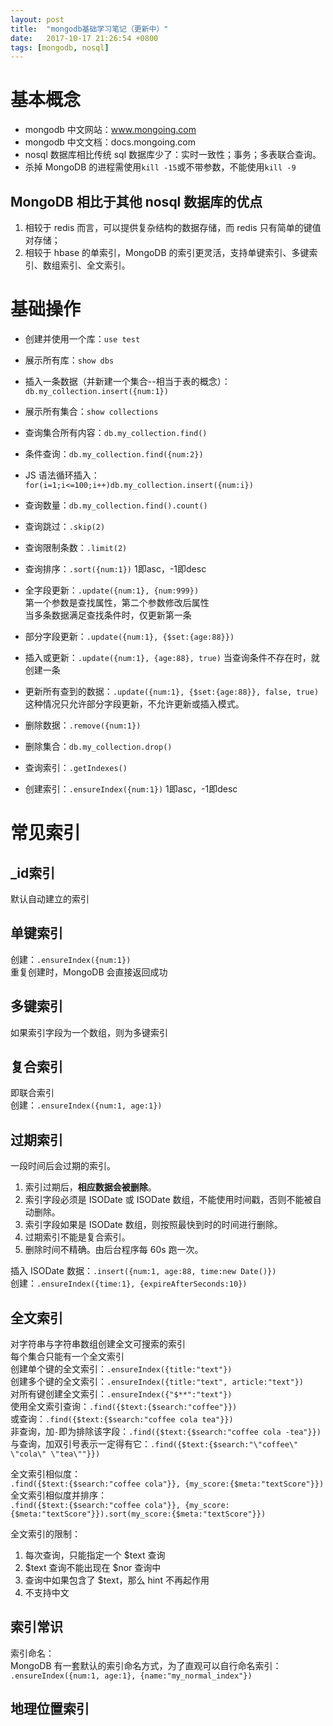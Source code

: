 ```yaml
---
layout: post
title:  "mongodb基础学习笔记（更新中）"
date:   2017-10-17 21:26:54 +0800
tags: [mongodb, nosql]
---
```

# 基本概念
* mongodb 中文网站：www.mongoing.com
* mongodb 中文文档：docs.mongoing.com
* nosql 数据库相比传统 sql 数据库少了：实时一致性；事务；多表联合查询。
* 杀掉 MongoDB 的进程需使用`kill -15`或不带参数，不能使用`kill -9`
## MongoDB 相比于其他 nosql 数据库的优点
1. 相较于 redis 而言，可以提供复杂结构的数据存储，而 redis 只有简单的键值对存储；
2. 相较于 hbase 的单索引，MongoDB 的索引更灵活，支持单键索引、多键索引、数组索引、全文索引。

# 基础操作
* 创建并使用一个库：`use test`
* 展示所有库：`show dbs`
* 插入一条数据（并新建一个集合--相当于表的概念）：`db.my_collection.insert({num:1})`
* 展示所有集合：`show collections`
* 查询集合所有内容：`db.my_collection.find()`
* 条件查询：`db.my_collection.find({num:2})`
* JS 语法循环插入：`for(i=1;i<=100;i++)db.my_collection.insert({num:i})`
* 查询数量：`db.my_collection.find().count()`
* 查询跳过：`.skip(2)`
* 查询限制条数：`.limit(2)`
* 查询排序：`.sort({num:1})` 1即asc，-1即desc
* 全字段更新：`.update({num:1}, {num:999})`  
第一个参数是查找属性，第二个参数修改后属性  
当多条数据满足查找条件时，仅更新第一条
* 部分字段更新：`.update({num:1}, {$set:{age:88}})`
* 插入或更新：`.update({num:1}, {age:88}, true)` 当查询条件不存在时，就创建一条
* 更新所有查到的数据：`.update({num:1}, {$set:{age:88}}, false, true)`  
这种情况只允许部分字段更新，不允许更新或插入模式。
* 删除数据：`.remove({num:1})`
* 删除集合：`db.my_collection.drop()`

* 查询索引：`.getIndexes()`
* 创建索引：`.ensureIndex({num:1})` 1即asc，-1即desc

# 常见索引
## _id索引
默认自动建立的索引
## 单键索引
创建：`.ensureIndex({num:1})`  
重复创建时，MongoDB 会直接返回成功
## 多键索引
如果索引字段为一个数组，则为多键索引
## 复合索引
即联合索引  
创建：`.ensureIndex({num:1, age:1})`
## 过期索引
一段时间后会过期的索引。  
1. 索引过期后，**相应数据会被删除**。  
2. 索引字段必须是 ISODate 或 ISODate 数组，不能使用时间戳，否则不能被自动删除。  
3. 索引字段如果是 ISODate 数组，则按照最快到时的时间进行删除。  
4. 过期索引不能是复合索引。  
5. 删除时间不精确。由后台程序每 60s 跑一次。

插入 ISODate 数据：`.insert({num:1, age:88, time:new Date()})`  
创建：`.ensureIndex({time:1}, {expireAfterSeconds:10})`
## 全文索引
对字符串与字符串数组创建全文可搜索的索引  
每个集合只能有一个全文索引  
创建单个键的全文索引：`.ensureIndex({title:"text"})`  
创建多个键的全文索引：`.ensureIndex({title:"text", article:"text"})`  
对所有键创建全文索引：`.ensureIndex({"$**":"text"})`  
使用全文索引查询：`.find({$text:{$search:"coffee"}})`  
或查询：`.find({$text:{$search:"coffee cola tea"}})`  
非查询，加`-`即为排除该字段：`.find({$text:{$search:"coffee cola -tea"}})`  
与查询，加双引号表示一定得有它：`.find({$text:{$search:"\"coffee\" \"cola\" \"tea\""}})`  

全文索引相似度：  
`.find({$text:{$search:"coffee cola"}}, {my_score:{$meta:"textScore"}})`  
全文索引相似度并排序：  
`.find({$text:{$search:"coffee cola"}}, {my_score:{$meta:"textScore"}}).sort(my_score:{$meta:"textScore"}})`

全文索引的限制：
1. 每次查询，只能指定一个 $text 查询
2. $text 查询不能出现在 $nor 查询中
3. 查询中如果包含了 $text，那么 hint 不再起作用
4. 不支持中文

## 索引常识  
索引命名：  
MongoDB 有一套默认的索引命名方式，为了直观可以自行命名索引：  
`.ensureIndex({num:1, age:1}, {name:"my_normal_index"})`    

## 地理位置索引
